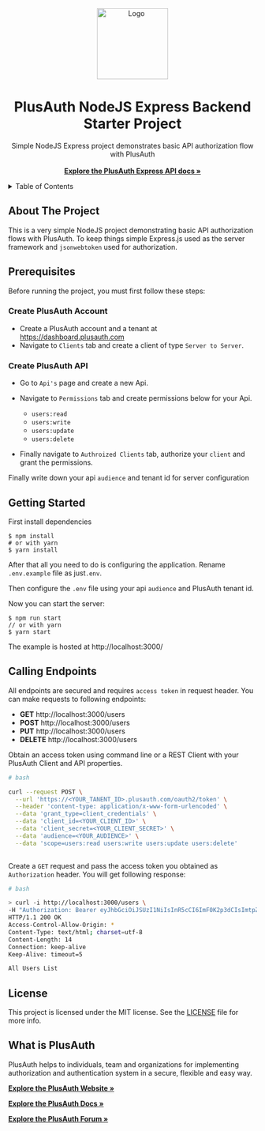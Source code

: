 <div align="center">
  <a href="https://plusauth.com/">
    <img src="https://docs.plusauth.com/favicon.png" alt="Logo" width="144">
  </a>
</div>

<h1 align="center">PlusAuth NodeJS Express Backend Starter Project</h1>

 <p align="center">
    Simple NodeJS Express project demonstrates basic API authorization flow with PlusAuth
    <br />
    <br />
    <a href="https://docs.plusauth.com/quickStart/server-to-server/nodejs/express" target="_blank"><strong>Explore the PlusAuth Express API docs »</strong></a>
</p>

<details>
  <summary>Table of Contents</summary>
    <li><a href="#about-the-project">About The Project</a></li>
    <li><a href="#prerequisites">Prerequisites</a></li>
    <li><a href="#getting-started">Getting Started</a></li>
    <li><a href="#calling-endpoints">Calling Endpoints</a></li>
    <li><a href="#license">License</a></li>
    <li><a href="#what-is-plusauth">What is PlusAuth</a></li>
  </ol>
</details>

## About The Project

This is a very simple NodeJS project demonstrating basic API authorization flows with PlusAuth. To keep things simple Express.js used as the server framework and `jsonwebtoken` used for authorization.


## Prerequisites
Before running the project, you must first follow these steps:

### Create PlusAuth Account

- Create a PlusAuth account and a tenant at https://dashboard.plusauth.com
- Navigate to `Clients` tab and create a client of type `Server to Server`.


### Create PlusAuth API
- Go to `Api's` page and create a new Api. 
- Navigate to `Permissions` tab and create permissions below for your Api.

  - `users:read`
  - `users:write`
  - `users:update`
  - `users:delete`

- Finally navigate to `Authroized Clients` tab, authorize your `client` and grant the permissions.

Finally write down your api `audience` and tenant id for server configuration 

## Getting Started

First install dependencies 
```shell script
$ npm install
# or with yarn
$ yarn install
```

After that all you need to do is configuring the application. Rename `.env.example` file as just`.env`.

Then configure the `.env` file using your api `audience` and PlusAuth tenant id.

Now you can start the server:

```shell script
$ npm run start
// or with yarn
$ yarn start
```
    

The example is hosted at http://localhost:3000/

## Calling Endpoints

All endpoints are secured and requires `access token` in request header. You can make requests to following endpoints: 

- **GET** http://localhost:3000/users
- **POST** http://localhost:3000/users
- **PUT** http://localhost:3000/users
- **DELETE** http://localhost:3000/users

Obtain an access token using command line or a REST Client with your PlusAuth Client and API properties.

```bash
# bash

curl --request POST \
  --url 'https://<YOUR_TANENT_ID>.plusauth.com/oauth2/token' \
  --header 'content-type: application/x-www-form-urlencoded' \
  --data 'grant_type=client_credentials' \
  --data 'client_id=<YOUR_CLIENT_ID>' \
  --data 'client_secret=<YOUR_CLIENT_SECRET>' \
  --data 'audience=<YOUR_AUDIENCE>' \
  --data 'scope=users:read users:write users:update users:delete'
  
```

Create a `GET` request and pass the access token you obtained as `Authorization` header. You will get following response:

```bash
# bash

> curl -i http://localhost:3000/users \
-H "Authorization: Bearer eyJhbGciOiJSUzI1NiIsInR5cCI6ImF0K2p3dCIsImtpZCI6Inh4T3l2R0hWV3dCIsImtpZ..."
HTTP/1.1 200 OK
Access-Control-Allow-Origin: *
Content-Type: text/html; charset=utf-8
Content-Length: 14
Connection: keep-alive
Keep-Alive: timeout=5

All Users List
```

## License

This project is licensed under the MIT license. See the [LICENSE](LICENSE) file for more info.

## What is PlusAuth

PlusAuth helps to individuals, team and organizations for implementing authorization and authentication system in a secure, flexible and easy way.

<a href="https://plusauth.com/" target="_blank"><strong>Explore the PlusAuth Website »</strong></a>

<a href="https://docs.plusauth.com/" target="_blank"><strong>Explore the PlusAuth Docs »</strong></a>

<a href="https://forum.plusauth.com/" target="_blank"><strong>Explore the PlusAuth Forum »</strong></a>
